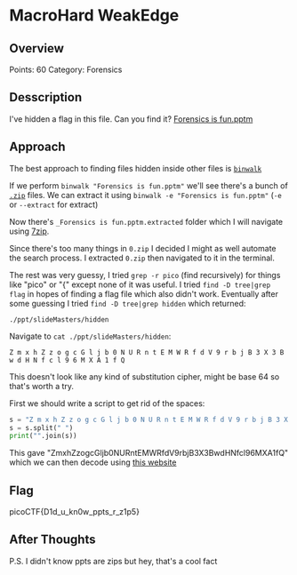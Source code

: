 # MacroHard WeakEdge

## Overview

Points: 60
Category: Forensics

## Desscription

I've hidden a flag in this file. Can you find it? [Forensics is fun.pptm](./Forensics%20is%20fun.pptm)

## Approach

The best approach to finding files hidden inside other files is [`binwalk`](https://tools.kali.org/forensics/binwalk)

If we perform `binwalk "Forensics is fun.pptm"` we'll see there's a bunch of [`.zip`](https://en.wikipedia.org/wiki/ZIP_(file_format)) files. We can extract it using `binwalk -e "Forensics is fun.pptm"` (`-e` or `--extract` for extract)

Now there's `_Forensics is fun.pptm.extracted` folder which I will navigate using [7zip](https://www.7-zip.org/).

Since there's too many things in `0.zip` I decided I might as well automate the search process. I extracted `0.zip` then navigated to it in the terminal.

The rest was very guessy, I tried `grep -r pico` (find recursively) for things like "pico" or "{" except none of it was useful. I tried `find -D tree|grep flag` in hopes of finding a flag file which also didn't work. Eventually after some guessing I tried `find -D tree|grep hidden` which returned:

```console
./ppt/slideMasters/hidden
```

Navigate to `cat ./ppt/slideMasters/hidden`:

```text
Z m x h Z z o g c G l j b 0 N U R n t E M W R f d V 9 r b j B 3 X 3 B w d H N f c l 9 6 M X A 1 f Q
```

This doesn't look like any kind of substitution cipher, might be base 64 so that's worth a try.

First we should write a script to get rid of the spaces:

```python
s = "Z m x h Z z o g c G l j b 0 N U R n t E M W R f d V 9 r b j B 3 X 3 B w d H N f c l 9 6 M X A 1 f Q"
s = s.split(" ")
print("".join(s))
```

This gave "ZmxhZzogcGljb0NURntEMWRfdV9rbjB3X3BwdHNfcl96MXA1fQ" which we can then decode using [this website](https://www.base64decode.org/)

## Flag

picoCTF{D1d_u_kn0w_ppts_r_z1p5}

## After Thoughts

P.S. I didn't know ppts are zips but hey, that's a cool fact
